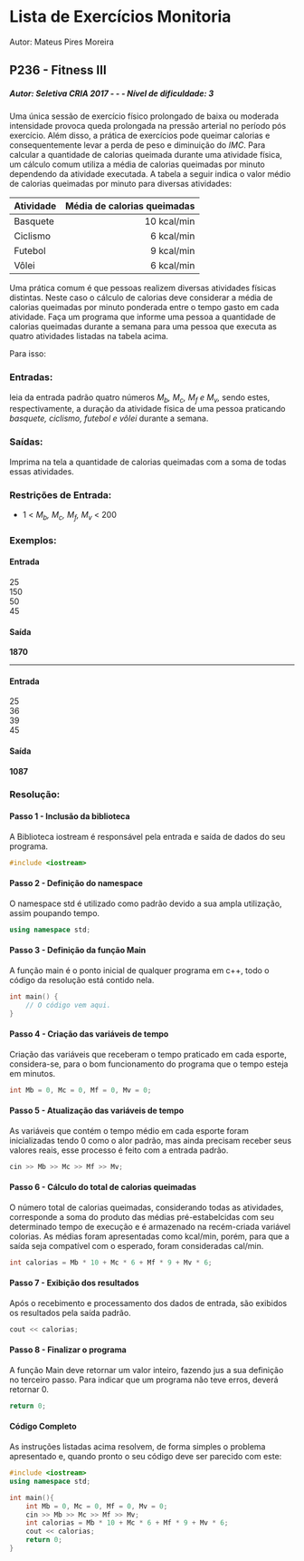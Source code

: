 # Lista de Exercícios Monitoria  
Autor: Mateus Pires Moreira
## P236 - Fitness III
##### Autor: Seletiva CRIA 2017 - - - Nível de dificuldade: 3
Uma única sessão de exercício físico prolongado de baixa ou moderada intensidade provoca queda prolongada na pressão arterial no período pós exercício. Além disso, a prática de exercícios pode queimar calorias e consequentemente levar a perda de peso e diminuição do *IMC*. Para calcular a quantidade de calorias queimada durante uma atividade física, um cálculo comum utiliza a média de calorias queimadas por minuto dependendo da atividade executada. A tabela a seguir indica o valor médio de calorias queimadas por minuto para diversas atividades:

| Atividade   | Média de calorias queimadas |
| :-----------| -----------:                |
| Basquete    | 10 kcal/min                 |
| Ciclismo    | 6 kcal/min                  |
| Futebol     | 9 kcal/min                  |
| Vôlei       | 6 kcal/min                  |  

Uma prática comum é que pessoas realizem diversas atividades físicas distintas. Neste caso o cálculo de calorias deve considerar a média de calorias queimadas por minuto ponderada entre o tempo gasto em cada atividade. Faça um programa que informe uma pessoa a quantidade de calorias queimadas durante a semana para uma pessoa que executa as quatro atividades listadas na tabela acima.  
  
Para isso:

### Entradas:

leia da entrada padrão quatro números <var>M<sub>b</sub>, M<sub>c</sub>, M<sub>f</sub> e M<sub>v</sub>,</var> sendo estes, respectivamente, a duração da atividade física de uma pessoa praticando *basquete, ciclismo, futebol e vôlei* durante a semana.

### Saídas:

Imprima na tela a quantidade de calorias queimadas com a soma de todas essas atividades.

### Restrições de Entrada:

- 1 < <var>M<sub>b</sub>, M<sub>c</sub>, M<sub>f</sub>, M<sub>v</sub></var> < 200

### Exemplos:

#### Entrada

25  
150  
50  
45

#### Saída

**1870**

---

#### Entrada

25  
36  
39  
45

#### Saída

**1087**

### Resolução:

#### Passo 1 - Inclusão da biblioteca

A Biblioteca iostream é responsável pela entrada e saída de dados do seu programa.

```cpp
#include <iostream>
```
#### Passo 2 - Definição do namespace

O namespace std é utilizado como padrão devido a sua ampla utilização, assim poupando tempo.

```cpp
using namespace std;
```
#### Passo 3 - Definição da função Main

A função main é o ponto inicial de qualquer programa em c++, todo o código da resolução está contido nela.

```cpp
int main() {
    // O código vem aqui.
}
```

#### Passo 4 - Criação das variáveis de tempo

Criação das variáveis que receberam o tempo praticado em cada esporte, considera-se, para o bom funcionamento do programa que o tempo esteja em minutos.

```cpp
int Mb = 0, Mc = 0, Mf = 0, Mv = 0;
```
#### Passo 5 - Atualização das variáveis de tempo

As variáveis que contém o tempo médio em cada esporte foram inicializadas tendo 0 como o alor padrão, mas ainda precisam receber seus valores reais, esse processo é feito com a entrada padrão.

```cpp
cin >> Mb >> Mc >> Mf >> Mv;
```

#### Passo 6 - Cálculo do total de calorias queimadas

O número total de calorias queimadas, considerando todas as atividades, corresponde a soma do produto das médias pré-estabelcidas com seu determinado tempo de execução e é armazenado na recém-criada variável colorias. As médias foram apresentadas como kcal/min, porém, para que a saída seja compatível com o esperado, foram consideradas cal/min.

```cpp
int calorias = Mb * 10 + Mc * 6 + Mf * 9 + Mv * 6;
```

#### Passo 7 - Exibição dos resultados

Após o recebimento e processamento dos dados de entrada, são exibidos os resultados pela saída padrão.

```cpp
cout << calorias;
```

#### Passo 8 - Finalizar o programa

A função Main deve retornar um valor inteiro, fazendo jus a sua definição no terceiro passo. Para indicar que um programa não teve erros, deverá retornar 0.

```cpp
return 0;
```

#### Código Completo

As instruções listadas acima resolvem, de forma simples o problema apresentado e, quando pronto o seu código deve ser parecido com este:

```cpp
#include <iostream>
using namespace std;

int main(){
	int Mb = 0, Mc = 0, Mf = 0, Mv = 0;
	cin >> Mb >> Mc >> Mf >> Mv;
	int calorias = Mb * 10 + Mc * 6 + Mf * 9 + Mv * 6;
	cout << calorias;
	return 0;
}
```